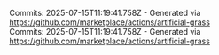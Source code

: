 Commits: 2025-07-15T11:19:41.758Z - Generated via https://github.com/marketplace/actions/artificial-grass
<br>
Commits: 2025-07-15T11:19:41.758Z - Generated via https://github.com/marketplace/actions/artificial-grass
<br>
